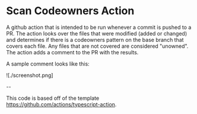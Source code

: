 # Scan Codeowners Action

A github action that is intended to be run whenever a commit is pushed to a PR.
The action looks over the files that were modified (added or changed) and determines if there
is a codeowners pattern on the base branch that covers each file. Any files that are not covered
are considered "unowned". The action adds a comment to the PR with the results.

A sample comment looks like this:

![./screenshot.png]

--

This code is based off of the template https://github.com/actions/typescript-action.
